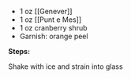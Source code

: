 - 1 oz [[Genever]]
- 1 oz [[Punt e Mes]]
- 1 oz cranberry shrub
- Garnish: orange peel

**Steps:**
 
 Shake with ice and strain into glass